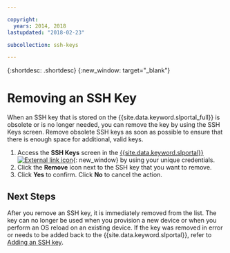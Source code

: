 ```yaml
---

copyright:
  years: 2014, 2018
lastupdated: "2018-02-23"

subcollection: ssh-keys

---
```


{:shortdesc: .shortdesc}
{:new_window: target="_blank"}

# Removing an SSH Key

When an SSH key that is stored on the {{site.data.keyword.slportal_full}} is obsolete or is no longer needed, you can remove the key by using the SSH Keys screen. Remove obsolete SSH keys as soon as possible to ensure that there is enough space for additional, valid keys.

1. Access the **SSH Keys** screen in the [{{site.data.keyword.slportal}} ![External link icon](../../icons/launch-glyph.svg "External link icon")](https://control.softlayer.com/){: new_window} by using your unique credentials.
2. Click the **Remove** icon next to the SSH key that you want to remove.
3. Click **Yes** to confirm. Click **No** to cancel the action.

## Next Steps

After you remove an SSH key, it is immediately removed from the list. The key can no longer be used when you provision a new device or when you perform an OS reload on an existing device. If the key was removed in error or needs to be added back to the {{site.data.keyword.slportal}}, refer to [Adding an SSH key](/docs/infrastructure/ssh-keys?topic=ssh-keys-adding-an-ssh-key).
